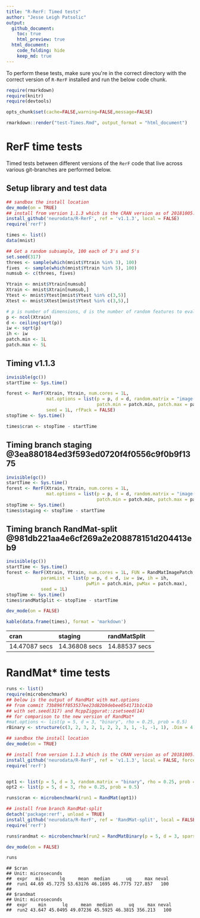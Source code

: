 ```yaml
---
title: "R-RerF: Timed tests"
author: "Jesse Leigh Patsolic"
output: 
  github_document:
    toc: true
    html_preview: true
  html_document:
    code_folding: hide
    keep_md: true
---
```


<!--
### ### INITIAL COMMENTS HERE ###
###
### Jesse Leigh Patsolic 
### 2018
#
-->


To perform these tests, make sure you're in the correct directory with the
correct version of `R-RerF` installed and run the below code chunk.


```r
require(rmarkdown)
require(knitr)
require(devtools)

opts_chunk$set(cache=FALSE,warning=FALSE,message=FALSE)

rmarkdown::render("test-Times.Rmd", output_format = "html_document")
```


# RerF time tests

Timed tests between different versions of the `RerF` code that live across
various git-branches are performed below.

## Setup library and test data


```r
## sandbox the install location
dev_mode(on = TRUE) 
## install from version 1.1.3 which is the CRAN version as of 20181005.
install_github('neurodata/R-RerF', ref = 'v1.1.3', local = FALSE)
require('rerf')
```



```r
times <- list()
data(mnist)

## Get a random subsample, 100 each of 3's and 5's 
set.seed(317)
threes <- sample(which(mnist$Ytrain %in% 3), 100)
fives  <- sample(which(mnist$Ytrain %in% 5), 100)
numsub <- c(threes, fives)

Ytrain <- mnist$Ytrain[numsub]
Xtrain <- mnist$Xtrain[numsub,]
Ytest <- mnist$Ytest[mnist$Ytest %in% c(3,5)]
Xtest <- mnist$Xtest[mnist$Ytest %in% c(3,5),]

# p is number of dimensions, d is the number of random features to evaluate, iw is image width, ih is image height, patch.min is min width of square patch to sample pixels from, and patch.max is the max width of square patch
p <- ncol(Xtrain)
d <- ceiling(sqrt(p))
iw <- sqrt(p)
ih <- iw
patch.min <- 1L
patch.max <- 5L
```


## Timing v1.1.3


```r
invisible(gc())
startTime <- Sys.time()

forest <- RerF(Xtrain, Ytrain, num.cores = 1L, 
               mat.options = list(p = p, d = d, random.matrix = "image-patch", iw = iw, ih = ih, 
                                  patch.min = patch.min, patch.max = patch.max), 
               seed = 1L, rfPack = FALSE)
stopTime <- Sys.time()

times$cran <- stopTime - startTime
```

## Timing branch staging @3ea880184ed3f593ed0720f4f0556c9f0b9f1375


 

```r
invisible(gc())
startTime <- Sys.time()
forest <- RerF(Xtrain, Ytrain, num.cores = 1L, 
               mat.options = list(p = p, d = d, random.matrix = "image-patch", iw = iw, ih = ih, 
                                  patch.min = patch.min, patch.max = patch.max), seed = 1L)
stopTime <- Sys.time()
times$staging <- stopTime - startTime
```
 
## Timing branch RandMat-split @981db221aa4e6cf269a2e208878151d204413eb9




```r
invisible(gc())
startTime <- Sys.time()
forest <- RerF(Xtrain, Ytrain, num.cores = 1L, FUN = RandMatImagePatch,
             paramList = list(p = p, d = d, iw = iw, ih = ih, 
                              pwMin = patch.min, pwMax = patch.max), 
             seed = 1L)
stopTime <- Sys.time()
times$randMatSplit <- stopTime - startTime

dev_mode(on = FALSE)
```



```r
kable(data.frame(times), format = 'markdown')
```



|cran          |staging       |randMatSplit  |
|:-------------|:-------------|:-------------|
|14.47087 secs |14.36808 secs |14.88537 secs |




# RandMat\* time tests


```r
runs <- list()
require(microbenchmark)
## below is the output of RandMat with mat.options
## from commit 73b896ff053537ee23d82b9debee054171b1c41b
## with set.seed(317) and RcppZiggurat::zsetseed(14)
## for comparison to the new version of RandMat*
#mat.options <- list(p = 5, d = 3, "binary", rho = 0.25, prob = 0.5)
rBinary <- structure(c(3, 2, 3, 2, 1, 2, 2, 3, 1, -1, -1, 1), .Dim = 4:3)

## sandbox the install location
dev_mode(on = TRUE) 

## install from version 1.1.3 which is the CRAN version as of 20181005.
install_github('neurodata/R-RerF', ref = 'v1.1.3', local = FALSE, force = TRUE)
require('rerf')


opt1 <- list(p = 5, d = 3, random.matrix = "binary", rho = 0.25, prob = 0.5)
opt2 <- list(p = 5, d = 3, rho = 0.25, prob = 0.5)

runs$cran <- microbenchmark(run1 = RandMat(opt1))

## install from branch RandMat-split
detach('package:rerf', unload = TRUE)
install_github('neurodata/R-RerF', ref = 'RandMat-split', local = FALSE, force = TRUE)
require('rerf')

runs$randmat <- microbenchmark(run2 = RandMatBinary(p = 5, d = 3, sparsity = 0.25, prob = 0.5))

dev_mode(on = FALSE)
```



```r
runs
```

```
## $cran
## Unit: microseconds
##  expr   min      lq     mean  median      uq     max neval
##  run1 44.69 45.7275 53.63176 46.1695 46.7775 727.857   100
## 
## $randmat
## Unit: microseconds
##  expr    min      lq     mean  median      uq     max neval
##  run2 43.647 45.0495 49.07236 45.5925 46.3815 356.213   100
```


